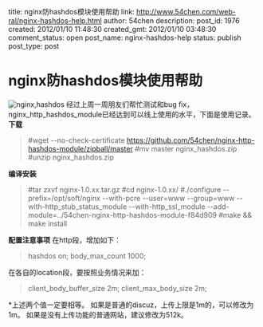 title: nginx防hashdos模块使用帮助
link: http://www.54chen.com/web-ral/nginx-hashdos-help.html
author: 54chen
description: 
post_id: 1976
created: 2012/01/10 11:48:30
created_gmt: 2012/01/10 03:48:30
comment_status: open
post_name: nginx-hashdos-help
status: publish
post_type: post

# nginx防hashdos模块使用帮助

![nginx,hashdos](http://wiki.nginx.org/local/nginx-logo.png) 经过上周一周朋友们帮忙测试和bug fix，nginx_http_hashdos_module已经达到可以线上使用的水平，下面是使用记录。 **下载**

> #wget --no-check-certificate https://github.com/54chen/nginx-http-hashdos-module/zipball/master #mv master nginx_hashdos.zip #unzip nginx_hashdos.zip

**编译安装**

> #tar zxvf nginx-1.0.xx.tar.gz #cd nginx-1.0.xx/ #./configure --prefix=/opt/soft/nginx --with-pcre --user=www --group=www --with-http_stub_status_module --with-http_ssl_module --add-module=../54chen-nginx-http-hashdos-module-f84d909 #make && make install

**配置注意事项** 在http段，增加如下： 

> hashdos on; body_max_count 1000; 

在各自的location段，要按照业务情况来加： 

> client_body_buffer_size 2m; client_max_body_size 2m;

*上述两个值一定要相等。 如果是普通的discuz，上传上限是1m的，可以修改为1m。 如果是没有上传功能的普通网站，建议修改为512k。
